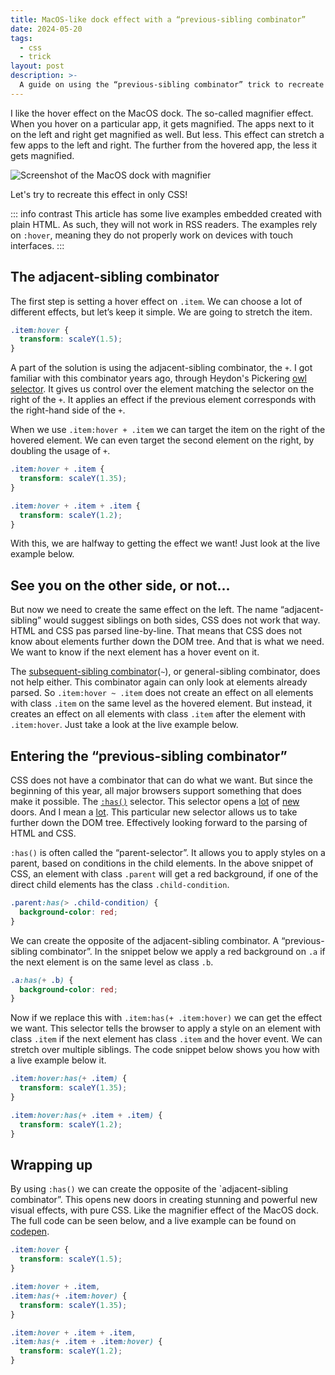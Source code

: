 ```yaml
---
title: MacOS-like dock effect with a “previous-sibling combinator”
date: 2024-05-20
tags:
  - css
  - trick
layout: post
description: >-
  A guide on using the “previous-sibling combinator” trick to recreate the magnifier effect of the MacOS dock.
---
```


I like the hover effect on the MacOS dock. The so-called magnifier effect. When you hover on a particular app, it gets magnified. The apps next to it on the left and right get magnified as well. But less. This effect can stretch a few apps to the left and right. The further from the hovered app, the less it gets magnified.

![Screenshot of the MacOS dock with magnifier](/img/macos-magnifier.png)

Let's try to recreate this effect in only CSS!

::: info contrast
This article has some live examples embedded created with plain HTML. As such, they will not work in RSS readers. The examples rely on `:hover`, meaning they do not properly work on devices with touch interfaces.
:::

## The adjacent-sibling combinator

The first step is setting a hover effect on `.item`. We can choose a lot of different effects, but let’s keep it simple. We are going to stretch the item.

```css
.item:hover {
  transform: scaleY(1.5);
}
```

A part of the solution is using the adjacent-sibling combinator, the `+`. I got familiar with this combinator years ago, through Heydon's Pickering [owl selector](/writing/an-ode-to-the-css-owl-selector/). It gives us control over the element matching the selector on the right of the `+`. It applies an effect if the previous element corresponds with the right-hand side of the `+`.

When we use `.item:hover + .item` we can target the item on the right of the hovered element. We can even target the second element on the right, by doubling the usage of `+`.

```css
.item:hover + .item {
  transform: scaleY(1.35);
}

.item:hover + .item + .item {
  transform: scaleY(1.2);
}
```

With this, we are halfway to getting the effect we want! Just look at the live example below.

<div class=dock-hover--adjacent>
	<div></div>
	<div></div>
	<div></div>
	<div></div>
	<div></div>
	<div></div>
	<div></div>
	<div></div>
	<div></div>
	<div></div>
</div>

## See you on the other side, or not...

But now we need to create the same effect on the left. The name “adjacent-sibling” would suggest siblings on both sides, CSS does not work that way. HTML and CSS pas parsed line-by-line. That means that CSS does not know about elements further down the DOM tree. And that is what we need. We want to know if the next element has a hover event on it.

The [subsequent-sibling combinator](https://developer.mozilla.org/en-US/docs/Web/CSS/Subsequent-sibling_combinator)(`~`), or general-sibling combinator, does not help either. This combinator again can only look at elements already parsed. So `.item:hover ~ .item` does not create an effect on all elements with class `.item` on the same level as the hovered element. But instead, it creates an effect on all elements with class `.item` after the element with `.item:hover`. Just take a look at the live example below.

<div class=dock-hover--general>
	<div></div>
	<div></div>
	<div></div>
	<div></div>
	<div></div>
	<div></div>
	<div></div>
	<div></div>
	<div></div>
	<div></div>
</div>

## Entering the “previous-sibling combinator”

CSS does not have a combinator that can do what we want. But since the beginning of this year, all major browsers support something that does make it possible. The [`:has()`](https://developer.mozilla.org/en-US/docs/Web/CSS/:has) selector. This selector opens a [lot](/writing/use-the-child-element-count-in-css/) of [new](/writing/combining-placeholder-shown-and-has-selectors/) doors. And I mean a [lot](writing/combining-has-and-only-child-to-change-tab-containers/). This particular new selector allows us to take further down the DOM tree. Effectively looking forward to the parsing of HTML and CSS.

`:has()` is often called the “parent-selector”. It allows you to apply styles on a parent, based on conditions in the child elements. In the above snippet of CSS, an element with class `.parent` will get a red background, if one of the direct child elements has the class `.child-condition`.

```css
.parent:has(> .child-condition) {
  background-color: red;
}
```

We can create the opposite of the adjacent-sibling combinator. A “previous-sibling combinator”. In the snippet below we apply a red background on `.a` if the next element is on the same level as class `.b`.

```css
.a:has(+ .b) {
  background-color: red;
}
```

Now if we replace this with `.item:has(+ .item:hover)` we can get the effect we want. This selector tells the browser to apply a style on an element with class `.item` if the next element has class `.item` and the hover event. We can stretch over multiple siblings. The code snippet below shows you how with a live example below it.

```css
.item:hover:has(+ .item) {
  transform: scaleY(1.35);
}

.item:hover:has(+ .item + .item) {
  transform: scaleY(1.2);
}
```

<div class=dock-hover>
	<div></div>
	<div></div>
	<div></div>
	<div></div>
	<div></div>
	<div></div>
	<div></div>
	<div></div>
	<div></div>
	<div></div>
</div>

## Wrapping up

By using `:has()` we can create the opposite of the `adjacent-sibling combinator”. This opens new doors in creating stunning and powerful new visual effects, with pure CSS. Like the magnifier effect of the MacOS dock. The full code can be seen below, and a live example can be found on [codepen](https://codepen.io/vyckes/pen/GRaowXz).

```css
.item:hover {
  transform: scaleY(1.5);
}

.item:hover + .item,
.item:has(+ .item:hover) {
  transform: scaleY(1.35);
}

.item:hover + .item + .item,
.item:has(+ .item + .item:hover) {
  transform: scaleY(1.2);
}
```
